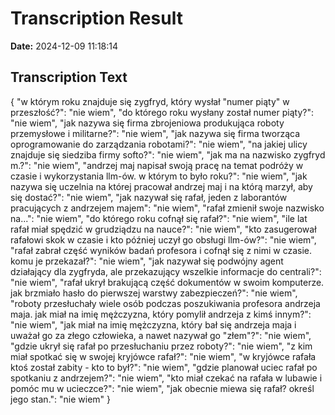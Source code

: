 ﻿# Transcription Result
**Date:** 2024-12-09 11:18:14

## Transcription Text

{
    "w którym roku znajduje się zygfryd, który wysłał \"numer piąty\" w przeszłość?": "nie wiem",
    "do którego roku wysłany został numer piąty?": "nie wiem",
    "jak nazywa się firma zbrojeniowa produkująca roboty przemysłowe i militarne?": "nie wiem",
    "jak nazywa się firma tworząca oprogramowanie do zarządzania robotami?": "nie wiem",
    "na jakiej ulicy znajduje się siedziba firmy softo?": "nie wiem",
    "jak ma na nazwisko zygfryd m.?": "nie wiem",
    "andrzej maj napisał swoją pracę na temat podróży w czasie i wykorzystania llm-ów. w którym to było roku?": "nie wiem",
    "jak nazywa się uczelnia na której pracował andrzej maj i na którą marzył, aby się dostać?": "nie wiem",
    "jak nazywał się rafał, jeden z laborantów pracujących z andrzejem majem": "nie wiem",
    "rafał zmienił swoje nazwisko na...": "nie wiem",
    "do którego roku cofnął się rafał?": "nie wiem",
    "ile lat rafał miał spędzić w grudziądzu na nauce?": "nie wiem",
    "kto zasugerował rafałowi skok w czasie i kto później uczył go obsługi llm-ów?": "nie wiem",
    "rafał zabrał część wyników badań profesora i cofnął się z nimi w czasie. komu je przekazał?": "nie wiem",
    "jak nazywał się podwójny agent działający dla zygfryda, ale przekazujący wszelkie informacje do centrali?": "nie wiem",
    "rafał ukrył brakującą część dokumentów w swoim komputerze. jak brzmiało hasło do pierwszej warstwy zabezpieczeń?": "nie wiem",
    "roboty przesłuchały wiele osób podczas poszukiwania profesora andrzeja maja. jak miał na imię mężczyzna, który pomylił andrzeja z kimś innym?": "nie wiem",
    "jak miał na imię mężczyzna, który bał się andrzeja maja i uważał go za złego człowieka, a nawet nazywał go \"złem\"?": "nie wiem",
    "gdzie ukrył się rafał po przesłuchaniu przez roboty?": "nie wiem",
    "z kim miał spotkać się w swojej kryjówce rafał?": "nie wiem",
    "w kryjówce rafała ktoś został zabity - kto to był?": "nie wiem",
    "gdzie planował uciec rafał po spotkaniu z andrzejem?": "nie wiem",
    "kto miał czekać na rafała w lubawie i pomóc mu w ucieczce?": "nie wiem",
    "jak obecnie miewa się rafał? określ jego stan.": "nie wiem"
}
